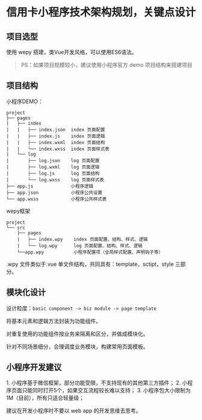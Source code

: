 # 信用卡小程序技术架构规划，关键点设计


## 项目选型

使用 wepy 搭建，类Vue开发风格，可以使用ES6语法。

> PS：如果项目规模较小，建议使用小程序官方 demo 项目结构来搭建项目

## 项目结构

小程序DEMO：

    project
    ├── pages
    |   ├── index
    |   |   ├── index.json  index 页面配置
    |   |   ├── index.js    index 页面逻辑
    |   |   ├── index.wxml  index 页面结构
    |   |   └── index.wxss  index 页面样式表
    |   └── log
    |       ├── log.json    log 页面配置
    |       ├── log.wxml    log 页面逻辑
    |       ├── log.js      log 页面结构
    |       └── log.wxss    log 页面样式表
    ├── app.js              小程序逻辑
    ├── app.json            小程序公共设置
    └── app.wxss            小程序公共样式表


wepy框架

    project
    └── src
        ├── pages
        |   ├── index.wpy    index 页面配置、结构、样式、逻辑
        |   └── log.wpy      log 页面配置、结构、样式、逻辑
        └──app.wpy           小程序配置项（全局样式配置、声明钩子等）

.wpy 文件类似于.vue 单文件结构，共同具有：template，sctipt，style 三部分。

## 模块化设计

设计粒度：`basic component -> biz module -> page template`


将基本元素和逻辑方法封装为功能组件。

对重复使用的功能组件按业务来隔离和区分，并做成模块化。

针对不同场景细分，合理调度业务模块，构建常用页面模板。

## 小程序开发建议

1. 小程序基于微信框架，部分功能受限，不支持现有的其他第三方插件；
2. 小程序页面只能同时打开5个，如果交互流程较长难以支持；
3. 小程序包大小限制为1M（目前），所有只适合轻量级；

建议在开发小程序时不要以 web app 的开发思维去思考。
